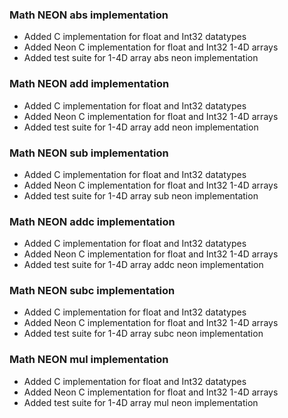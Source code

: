 ### Math NEON abs implementation
* Added C implementation for float and Int32 datatypes
* Added Neon C implementation for float and Int32 1-4D arrays
* Added test suite for 1-4D array abs neon implementation 

### Math NEON add implementation
* Added C implementation for float and Int32 datatypes
* Added Neon C implementation for float and Int32 1-4D arrays
* Added test suite for 1-4D array add neon implementation

### Math NEON sub implementation
* Added C implementation for float and Int32 datatypes
* Added Neon C implementation for float and Int32 1-4D arrays
* Added test suite for 1-4D array sub neon implementation 

### Math NEON addc implementation
* Added C implementation for float and Int32 datatypes
* Added Neon C implementation for float and Int32 1-4D arrays
* Added test suite for 1-4D array addc neon implementation

### Math NEON subc implementation
* Added C implementation for float and Int32 datatypes
* Added Neon C implementation for float and Int32 1-4D arrays
* Added test suite for 1-4D array subc neon implementation

### Math NEON mul implementation
* Added C implementation for float and Int32 datatypes
* Added Neon C implementation for float and Int32 1-4D arrays
* Added test suite for 1-4D array mul neon implementation
